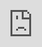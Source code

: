 ```yaml
---
title: Mining Pool Centralization
post_status: publish
featured_image: /_images/MiningPoolCentralization.jpeg
---
```


<iframe src="https://player.vimeo.com/video/847577994?badge=0&amp;autopause=0&amp;player_id=0&amp;app_id=58479" frameborder="0" allow="autoplay; fullscreen; picture-in-picture" allowfullscreen style="position:absolute;top:0;left:0;width:100%;height:100%;" title="026 Mining Pool Centralization"></iframe>

<div style="margin-bottom:30px;"></div>

## Transcript

Another argument against Bitcoin has been in recent years the so-called mining pool concentration. What is meant by that? Well, if we look at the map of the distribution of Bitcoin mining all around the world, we can see that in some countries there's more Bitcoin mining. In some countries there's no Bitcoin mining at all. And the mining pool is a structure that is pooling together computational resources provided by connected hashes like the machines I showed you in previous videos. And it pulls together these resources to increase the likelihood of finding a new block, which results in more Bitcoin reward payouts. As I said before, aBitcoin miner who finds a block and attaches it to the Bitcoin blockchain earns a reward of 6.25 Bitcoin. And so they are mining their resources together to have higher chances to win a block. So while it's true that these mining pools can become concentrated in specific areas or restrictions jurisdictions like in China, before their authoritarian government outlawed Bitcoin mining in 2021, these pools and these countries have less influence than you may first think. 

Firstly, because mining pools consist of thousands of individual miners and just because a mining pool is located in China, it doesn't mean that the individual miner has to be located in China. The hashes want to ensure that the pool they contribute to is engaging in behavior that is aligned to the Bitcoin philosophy. In an event of disagreement, miners are free to switch the pool so they can just direct their software to another mining pool, and that works within hours. In 2013, for instance, the Bitcoin mining pool called ghash.io reached more than 50% of the total Bitcoin hash rate for a short period. Which means they were at that point, if you have more than 51% of the hashing power, you could in theory rewrite the blockchain. But back then, it prompted the individual miners in that pool to proactively point their hash power to other pools in order to avoid a potentially harmful concentration. And the low cost of switching pools acts as a system of checks and balances on the self-regulating behavior of miners. 

The 2017 hard for split between Bitcoin and Bitcoin cash is a second example of how Bitcoin is self-regulating. Miners and big exchanges wanted to increase the block size of each Bitcoin block to achieve a higher transaction output per block. The community of node operators and Bitcoin users did not want to change the block size, as I said before, because people with lower bandwidth would have been disadvantaged. Instead, they opted for a second layer solutions like the Lightning Network to address the problem of scalability. This resulted in the block size war where miners and big companies tried to force the changes upon the network, and that resulted in that hard fork. Bitcoin split into Bitcoin and Bitcoin Cash, and six years or seven years later, Bitcoin Cash is almost forgotten, wile Bitcoin is the largest of all cryptocurrencies. It shows that miners do not have more power than any other users.

